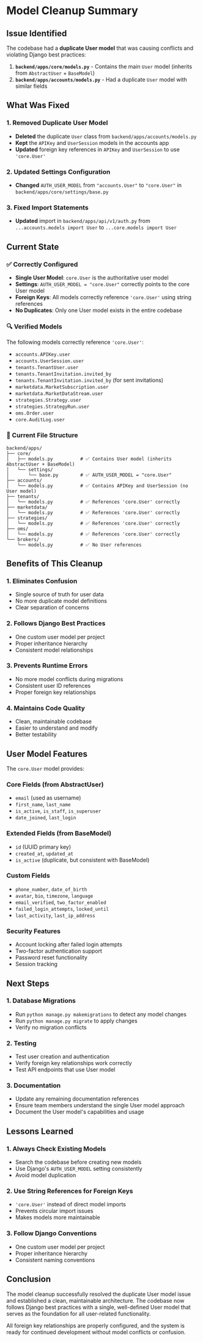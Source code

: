 # Model Cleanup Summary

## Issue Identified

The codebase had a **duplicate User model** that was causing conflicts and violating Django best practices:

1. **`backend/apps/core/models.py`** - Contains the main `User` model (inherits from `AbstractUser` + `BaseModel`)
2. **`backend/apps/accounts/models.py`** - Had a duplicate `User` model with similar fields

## What Was Fixed

### 1. Removed Duplicate User Model
- **Deleted** the duplicate `User` class from `backend/apps/accounts/models.py`
- **Kept** the `APIKey` and `UserSession` models in the accounts app
- **Updated** foreign key references in `APIKey` and `UserSession` to use `'core.User'`

### 2. Updated Settings Configuration
- **Changed** `AUTH_USER_MODEL` from `"accounts.User"` to `"core.User"` in `backend/apps/core/settings/base.py`

### 3. Fixed Import Statements
- **Updated** import in `backend/apps/api/v1/auth.py` from `...accounts.models import User` to `...core.models import User`

## Current State

### ✅ Correctly Configured
- **Single User Model**: `core.User` is the authoritative user model
- **Settings**: `AUTH_USER_MODEL = "core.User"` correctly points to the core User model
- **Foreign Keys**: All models correctly reference `'core.User'` using string references
- **No Duplicates**: Only one User model exists in the entire codebase

### 🔍 Verified Models
The following models correctly reference `'core.User'`:
- `accounts.APIKey.user`
- `accounts.UserSession.user`
- `tenants.TenantUser.user`
- `tenants.TenantInvitation.invited_by`
- `tenants.TenantInvitation.invited_by` (for sent invitations)
- `marketdata.MarketSubscription.user`
- `marketdata.MarketDataStream.user`
- `strategies.Strategy.user`
- `strategies.StrategyRun.user`
- `oms.Order.user`
- `core.AuditLog.user`

### 📁 Current File Structure
```
backend/apps/
├── core/
│   ├── models.py          # ✅ Contains User model (inherits AbstractUser + BaseModel)
│   └── settings/
│       └── base.py        # ✅ AUTH_USER_MODEL = "core.User"
├── accounts/
│   └── models.py          # ✅ Contains APIKey and UserSession (no User model)
├── tenants/
│   └── models.py          # ✅ References 'core.User' correctly
├── marketdata/
│   └── models.py          # ✅ References 'core.User' correctly
├── strategies/
│   └── models.py          # ✅ References 'core.User' correctly
├── oms/
│   └── models.py          # ✅ References 'core.User' correctly
└── brokers/
    └── models.py          # ✅ No User references
```

## Benefits of This Cleanup

### 1. **Eliminates Confusion**
- Single source of truth for user data
- No more duplicate model definitions
- Clear separation of concerns

### 2. **Follows Django Best Practices**
- One custom user model per project
- Proper inheritance hierarchy
- Consistent model relationships

### 3. **Prevents Runtime Errors**
- No more model conflicts during migrations
- Consistent user ID references
- Proper foreign key relationships

### 4. **Maintains Code Quality**
- Clean, maintainable codebase
- Easier to understand and modify
- Better testability

## User Model Features

The `core.User` model provides:

### **Core Fields** (from AbstractUser)
- `email` (used as username)
- `first_name`, `last_name`
- `is_active`, `is_staff`, `is_superuser`
- `date_joined`, `last_login`

### **Extended Fields** (from BaseModel)
- `id` (UUID primary key)
- `created_at`, `updated_at`
- `is_active` (duplicate, but consistent with BaseModel)

### **Custom Fields**
- `phone_number`, `date_of_birth`
- `avatar`, `bio`, `timezone`, `language`
- `email_verified`, `two_factor_enabled`
- `failed_login_attempts`, `locked_until`
- `last_activity`, `last_ip_address`

### **Security Features**
- Account locking after failed login attempts
- Two-factor authentication support
- Password reset functionality
- Session tracking

## Next Steps

### 1. **Database Migrations**
- Run `python manage.py makemigrations` to detect any model changes
- Run `python manage.py migrate` to apply changes
- Verify no migration conflicts

### 2. **Testing**
- Test user creation and authentication
- Verify foreign key relationships work correctly
- Test API endpoints that use User model

### 3. **Documentation**
- Update any remaining documentation references
- Ensure team members understand the single User model approach
- Document the User model's capabilities and usage

## Lessons Learned

### 1. **Always Check Existing Models**
- Search the codebase before creating new models
- Use Django's `AUTH_USER_MODEL` setting consistently
- Avoid model duplication

### 2. **Use String References for Foreign Keys**
- `'core.User'` instead of direct model imports
- Prevents circular import issues
- Makes models more maintainable

### 3. **Follow Django Conventions**
- One custom user model per project
- Proper inheritance hierarchy
- Consistent naming conventions

## Conclusion

The model cleanup successfully resolved the duplicate User model issue and established a clean, maintainable architecture. The codebase now follows Django best practices with a single, well-defined User model that serves as the foundation for all user-related functionality.

All foreign key relationships are properly configured, and the system is ready for continued development without model conflicts or confusion.
